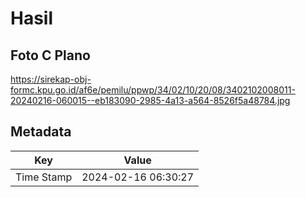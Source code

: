 # Hasil

## Foto C Plano

https://sirekap-obj-formc.kpu.go.id/af6e/pemilu/ppwp/34/02/10/20/08/3402102008011-20240216-060015--eb183090-2985-4a13-a564-8526f5a48784.jpg


## Metadata

| Key        | Value               |
| ---------- | ------------------- |
| Time Stamp | 2024-02-16 06:30:27 |



